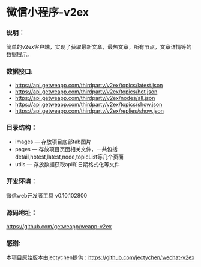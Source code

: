 # 微信小程序-v2ex


### 说明：
简单的v2ex客户端，实现了获取最新文章，最热文章，所有节点，文章详情等的数据展示。

### 数据接口:

- https://api.getweapp.com/thirdparty/v2ex/topics/latest.json
- https://api.getweapp.com/thirdparty/v2ex/topics/hot.json
- https://api.getweapp.com/thirdparty/v2ex/nodes/all.json
- https://api.getweapp.com/thirdparty/v2ex/topics/show.json
- https://api.getweapp.com/thirdparty/v2ex/replies/show.json

### 目录结构：
- images — 存放项目底部tab图片
- pages — 存放项目页面相关文件，一共包括detail,hotest,latest,node,topicList等几个页面
- utils — 存放数据获取api和日期格式化等文件

### 开发环境：
微信web开发者工具 v0.10.102800

### 源码地址：
https://github.com/getweapp/weapp-v2ex

### 感谢:
本项目原始版本由jectychen提供：https://github.com/jectychen/wechat-v2ex
